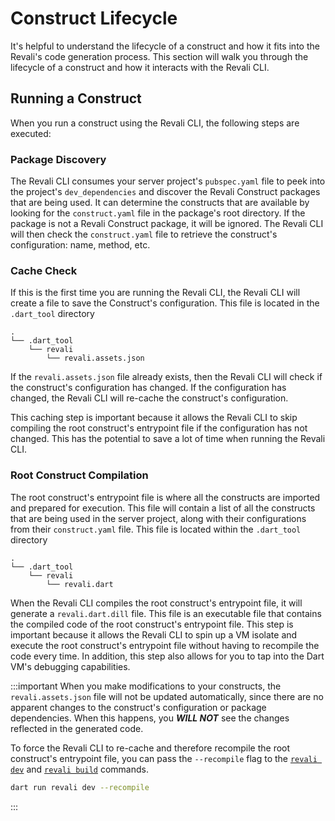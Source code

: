 # Construct Lifecycle

It's helpful to understand the lifecycle of a construct and how it fits into the Revali's code generation process. This section will walk you through the lifecycle of a construct and how it interacts with the Revali CLI.

## Running a Construct

When you run a construct using the Revali CLI, the following steps are executed:

### Package Discovery

The Revali CLI consumes your server project's `pubspec.yaml` file to peek into the project's `dev_dependencies` and discover the Revali Construct packages that are being used. It can determine the constructs that are available by looking for the `construct.yaml` file in the package's root directory. If the package is not a Revali Construct package, it will be ignored. The Revali CLI will then check the `construct.yaml` file to retrieve the construct's configuration: name, method, etc.

### Cache Check

If this is the first time you are running the Revali CLI, the Revali CLI will create a file to save the Construct's configuration. This file is located in the `.dart_tool` directory

```tree
.
└── .dart_tool
    └── revali
        └── revali.assets.json
```

If the `revali.assets.json` file already exists, then the Revali CLI will check if the construct's configuration has changed. If the configuration has changed, the Revali CLI will re-cache the construct's configuration.

This caching step is important because it allows the Revali CLI to skip compiling the root construct's entrypoint file if the configuration has not changed. This has the potential to save a lot of time when running the Revali CLI.

### Root Construct Compilation

The root construct's entrypoint file is where all the constructs are imported and prepared for execution. This file will contain a list of all the constructs that are being used in the server project, along with their configurations from their `construct.yaml` file. This file is located within the `.dart_tool` directory

```tree
.
└── .dart_tool
    └── revali
        └── revali.dart
```

When the Revali CLI compiles the root construct's entrypoint file, it will generate a `revali.dart.dill` file. This file is an executable file that contains the compiled code of the root construct's entrypoint file. This step is important because it allows the Revali CLI to spin up a VM isolate and execute the root construct's entrypoint file without having to recompile the code every time. In addition, this step also allows for you to tap into the Dart VM's debugging capabilities.

:::important
When you make modifications to your constructs, the `revali.assets.json` file will not be updated automatically, since there are no apparent changes to the construct's configuration or package dependencies. When this happens, you **_WILL NOT_** see the changes reflected in the generated code.

To force the Revali CLI to re-cache and therefore recompile the root construct's entrypoint file, you can pass the `--recompile` flag to the [`revali dev`][revali-dev] and [`revali build`][revali-build] commands.

```bash
dart run revali dev --recompile
```

:::

[revali-dev]: ../../revali/cli/00-dev.md
[revali-build]: ../../revali/cli/10-build.md
